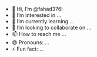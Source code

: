 - 👋 Hi, I’m @fahad376l
- 👀 I’m interested in ...
- 🌱 I’m currently learning ...
- 💞️ I’m looking to collaborate on ...
- 📫 How to reach me ...
- 😄 Pronouns: ...
- ⚡ Fun fact: ...

<!---
fahad376l/fahad376l is a ✨ special ✨ repository because its `README.md` (this file) appears on your GitHub profile.
You can click the Preview link to take a look at your changes.
--->
